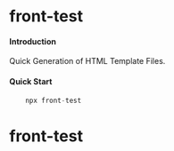 # front-test

#### Introduction

Quick Generation of HTML Template Files.

#### Quick Start
```javascript
    npx front-test
```


# front-test
